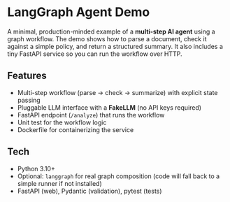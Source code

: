 
# LangGraph Agent Demo

A minimal, production-minded example of a **multi-step AI agent** using a graph workflow.
The demo shows how to parse a document, check it against a simple policy, and return a structured summary.
It also includes a tiny FastAPI service so you can run the workflow over HTTP.

## Features
- Multi-step workflow (parse → check → summarize) with explicit state passing
- Pluggable LLM interface with a **FakeLLM** (no API keys required)
- FastAPI endpoint (`/analyze`) that runs the workflow
- Unit test for the workflow logic
- Dockerfile for containerizing the service

## Tech
- Python 3.10+
- Optional: `langgraph` for real graph composition (code will fall back to a simple runner if not installed)
- FastAPI (web), Pydantic (validation), pytest (tests)
